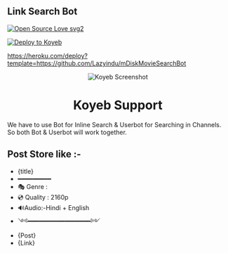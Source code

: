 ## Link Search Bot

[![Open Source Love svg2](https://badges.frapsoft.com/os/v2/open-source.svg?v=103)](https://github.com/AM-ROBOTS/Mdisk-Search-Bot)   

[![Deploy to Koyeb](https://www.koyeb.com/static/images/deploy/button.svg)](https://app.koyeb.com/deploy?type=git&repository=github.com/Lazyindu/mDiskMovieSearchBot&branch=main&name=mDiskMovieSearchBot)


https://heroku.com/deploy?template=https://github.com/Lazyindu/mDiskMovieSearchBot

<p align="center">
  <img src="https://raw.githubusercontent.com/TGNVS/link-Search-Bot/main/screenshort/Screenshot%20mdis180420.png" alt="Koyeb Screenshot">
</p>
<h1 align="center">
  <b>Koyeb Support</b>
</h1>

We have to use Bot for Inline Search & Userbot for Searching in Channels. So both Bot & Userbot will work together.

## Post Store like :-

- {title}
- ━━━━━━━━━
- 🎭 Genre : 
- 💿 Quality : 2160p 
- 🔊Audio:-Hindi + English 
- ༺━━━━━━━━━━━━━━━━━༻
- {Post}
- {Link}







